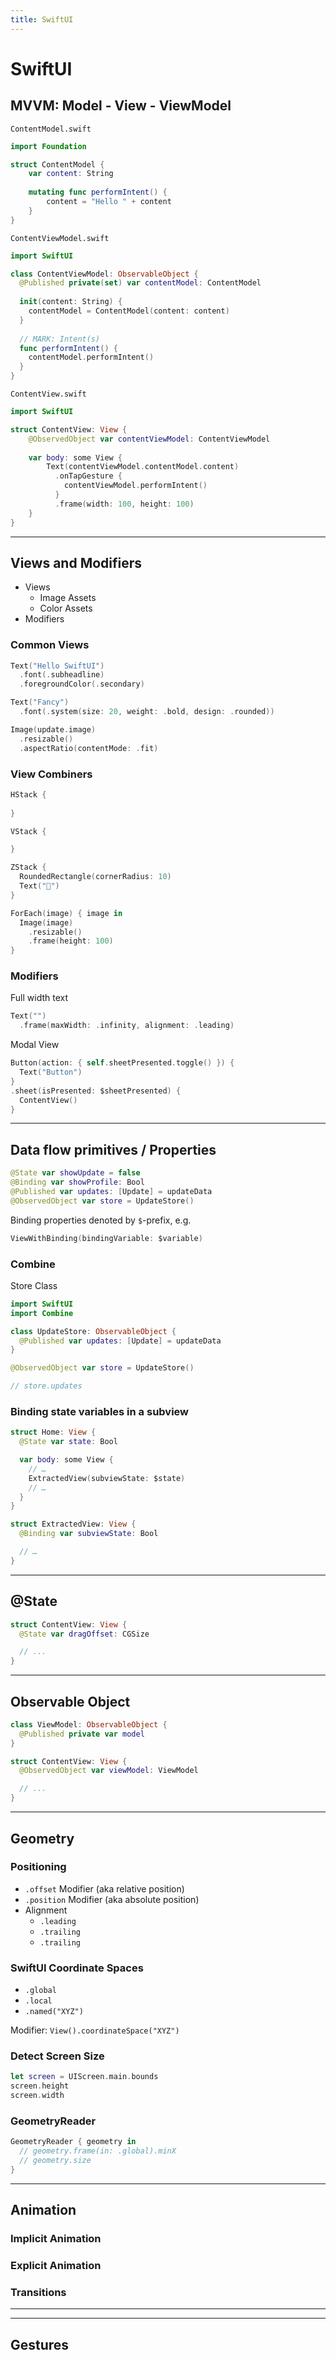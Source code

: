 ```yaml
---
title: SwiftUI
---
```


# SwiftUI

<section>

## MVVM: Model - View - ViewModel

`ContentModel.swift`
```swift
import Foundation

struct ContentModel {
    var content: String
  
    mutating func performIntent() {
        content = "Hello " + content
    }
}
```

`ContentViewModel.swift`
```swift
import SwiftUI

class ContentViewModel: ObservableObject {
  @Published private(set) var contentModel: ContentModel
  
  init(content: String) {
    contentModel = ContentModel(content: content)
  }
  
  // MARK: Intent(s)
  func performIntent() {
    contentModel.performIntent()
  }
}
```

`ContentView.swift`
```swift
import SwiftUI

struct ContentView: View {
    @ObservedObject var contentViewModel: ContentViewModel
    
    var body: some View {
        Text(contentViewModel.contentModel.content)
          .onTapGesture {
            contentViewModel.performIntent()
          }
          .frame(width: 100, height: 100)
    }
}
```

</section>

---

<section>

## Views and Modifiers 

* Views
    * Image Assets
    * Color Assets
* Modifiers


### Common Views

```swift
Text("Hello SwiftUI")
  .font(.subheadline)
  .foregroundColor(.secondary)

Text("Fancy")
  .font(.system(size: 20, weight: .bold, design: .rounded))
```

```swift
Image(update.image)
  .resizable()
  .aspectRatio(contentMode: .fit)
```


### View Combiners

```swift
HStack { 
  
}
```

```swift
VStack { 

}
```

```swift
ZStack { 
  RoundedRectangle(cornerRadius: 10)
  Text("🍏")
}
```

```swift
ForEach(image) { image in
  Image(image)
    .resizable()
    .frame(height: 100)
}
```


### Modifiers

Full width text
```swift
Text("")
  .frame(maxWidth: .infinity, alignment: .leading)
```

Modal View
```swift
Button(action: { self.sheetPresented.toggle() }) {
  Text("Button")
}
.sheet(isPresented: $sheetPresented) {
  ContentView()
}
```
</section>

---

<section>

## Data flow primitives / Properties

```swift
@State var showUpdate = false
@Binding var showProfile: Bool
@Published var updates: [Update] = updateData
@ObservedObject var store = UpdateStore()
```

Binding properties denoted by `$`-prefix, e.g.
```swift
ViewWithBinding(bindingVariable: $variable)
```


### Combine 
Store Class
```swift
import SwiftUI
import Combine

class UpdateStore: ObservableObject {
  @Published var updates: [Update] = updateData
}
```

```swift
@ObservedObject var store = UpdateStore()

// store.updates
```


### Binding state variables in a subview

```swift
struct Home: View {
  @State var state: Bool

  var body: some View {
    // …
    ExtractedView(subviewState: $state)
    // …
  }
}
```

```swift
struct ExtractedView: View {
  @Binding var subviewState: Bool

  // …
}
```

</section>

---

<section>

## @State

```swift
struct ContentView: View { 
  @State var dragOffset: CGSize

  // ...
}
```

</section>

---

<section>

## Observable Object

```swift
class ViewModel: ObservableObject { 
  @Published private var model
}
```

```swift
struct ContentView: View { 
  @ObservedObject var viewModel: ViewModel

  // ...
}
```

</section>

---

<section>

## Geometry

### Positioning

* `.offset` Modifier (aka relative position)
* `.position` Modifier (aka absolute position)
* Alignment
  * `.leading`
  * `.trailing`
  * `.trailing`



### SwiftUI Coordinate Spaces

* `.global`
* `.local`
* `.named("XYZ")`

Modifier:
`View().coordinateSpace("XYZ")`

### Detect Screen Size

```swift
let screen = UIScreen.main.bounds
screen.height
screen.width
```


### GeometryReader

```swift
GeometryReader { geometry in
  // geometry.frame(in: .global).minX
  // geometry.size
}
```



</section>

---

<section>

## Animation

### Implicit Animation


### Explicit Animation


### Transitions


</section>

---


---

<section>

## Gestures



</section>